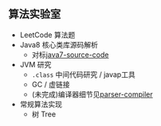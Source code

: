 ## 算法实验室

- LeetCode 算法题
- Java8 核心类库源码解析
  - 对标[java7-source-code](https://github.com/Anddd7/java7-source-code)
- JVM 研究
  - `.class` 中间代码研究 / javap工具
  - GC / 虚链接
  - (未完成)编译器细节见[parser-compiler](https://github.com/Anddd7/parser-compiler)
- 常规算法实现
  - 树 Tree